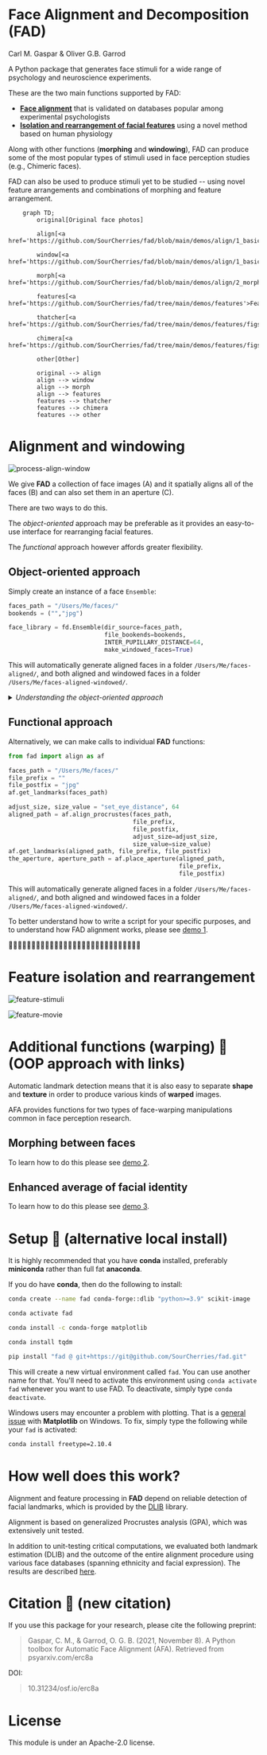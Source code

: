 <!-- Face Alignment and Decomposition (FAD)
================ -->
# Face Alignment and Decomposition (FAD)

Carl M. Gaspar & Oliver G.B. Garrod

A Python package that generates face stimuli for a wide range of psychology and neuroscience experiments.

These are the two main functions supported by FAD:

* [**Face alignment**](#alignment-and-windowing) that is validated on databases popular among experimental psychologists
* [**Isolation and rearrangement of facial features**](#feature-processing) using a novel method based on human physiology

Along with other functions (**morphing** and **windowing**), FAD can produce some of the most popular types of stimuli used in face perception studies (e.g., Chimeric faces).

FAD can also be used to produce stimuli yet to be studied -- using novel feature arrangements and combinations of morphing and feature arrangement.

```mermaid
    graph TD;
        original[Original face photos]

        align[<a href='https://github.com/SourCherries/fad/blob/main/demos/align/1_basic/README.md'>Align</a>]

        window[<a href='https://github.com/SourCherries/fad/blob/main/demos/align/1_basic/README.md#windowing'>Window</a>]

        morph[<a href='https://github.com/SourCherries/fad/blob/main/demos/align/2_morph/README.md'>Morph</a>]

        features[<a href='https://github.com/SourCherries/fad/tree/main/demos/features'>Features</a>]

        thatcher[<a href='https://github.com/SourCherries/fad/tree/main/demos/features/figs/thatcher.png'>Thatcher</a>]

        chimera[<a href='https://github.com/SourCherries/fad/tree/main/demos/features/figs/chimera.png'>Chimera</a>]        

        other[Other]

        original --> align
        align --> window
        align --> morph
        align --> features
        features --> thatcher
        features --> chimera
        features --> other
```

# Alignment and windowing

![process-align-window](demos/align/1_basic/figure_main_small.png)

We give **FAD** a collection of face images (A) and it spatially aligns all of the faces (B) and can also set them in an aperture (C).

There are two ways to do this.

The *object-oriented* approach may be preferable as it provides an easy-to-use interface for rearranging facial features.

The *functional* approach however affords greater flexibility.

## Object-oriented approach

Simply create an instance of a face `Ensemble`:

```python
faces_path = "/Users/Me/faces/"
bookends = ("","jpg")

face_library = fd.Ensemble(dir_source=faces_path,
                           file_bookends=bookends, 
                           INTER_PUPILLARY_DISTANCE=64, 
                           make_windowed_faces=True)
```

This will automatically generate aligned faces in a folder `/Users/Me/faces-aligned/`, and both aligned and windowed faces in a folder `/Users/Me/faces-aligned-windowed/`.

<details>
  <summary><i>Understanding the object-oriented approach</i></summary>

The variable `bookends` tells **FAD** what image files to include in your processing. In this case, all files that end in `jpg`. If you want to include only files that begin with `female` and end in `jpg` then you would write `bookends=("female","jpg")`.

To generate aligned faces, you must specify `INTER_PUPILLARY_DISTANCE` in pixels. This will ensure all aligned faces have the same inter-pupillary distance and make feature processing efficient. For more flexibility in the dimensions of aligned faces, you must take the *functional approach* described in the next section.

To generate faces that are both aligned and windowed, you must set `make_windowed_faces` to `True`.

If you also want to decompose all of your faces into facial features you can set `make_all_features` to `True`. We cover facial features in another section.

If you only need aligned and windowed faces, then the above code snipped is all you need.

The variable `face_library` is an instance of a face `Ensemble` that contains all of the information required do further processing -- morphing, feature rearrangement, or some combination of the two.

`face_library` has a number of attributes for managing your workflow like `face_library.INTERPUPILARY_DISTANCE`, `face_library.landmarks`, and `face_library.aperture`.

`face_library` also has methods for performing further processing, which are covered in another section. Here are some simple functions you can call once you have created the Ensemble `face_library`:

```python
face_library.list_faces()  # lists faces in Ensemble
face_library.add_to_roster("dick") # adds dick.jpg to your Roster
face_library.add_to_roster("jane") # adds jane.jpg to your Roster
face_library.clip_roster_margins(margins=(1/6, 1/4))  # crop images in your Roster
face_library.display_roster()  # display figure of each face in your Roster one-by-one
```

To understand how FAD alignment works, please see [demo 1](demos/align/1_basic/README.md).

</details>

<!-- The variable `bookends` tells **FAD** what image files to include in your processing. In this case, all files that end in `jpg`. If you want to include only files that begin with `female` and end in `jpg` then you would write `bookends = ("female", "jpg")`.

To generate aligned faces, you must specify `INTER_PUPILLARY_DISTANCE` in pixels. This will ensure all aligned faces have the same inter-pupillary distance and make feature processing efficient. For more flexibility in the dimensions of aligned faces, you must take the *functional approach* described in the next section.

To generate faces that are both aligned and windowed, you must set `make_windowed_faces` to `True`.

If you also want to decompose all of your faces into facial features you can set `make_all_features` to `True`. We cover facial features in another section.

If you only need aligned and windowed faces, then the above code snipped is all you need.

The variable `face_library` is an instance of a face `Ensemble` that contains all of the information required do further processing -- morphing, feature rearrangement, or some combination of the two.

`face_library` has a number of attributes for managing your workflow like `face_library.INTERPUPILARY_DISTANCE`, `face_library.landmarks`, and `face_library.aperture`.

`face_library` also has methods for performing further processing, which are covered in another section. Here are some simple functions you can call once you have created the Ensemble `face_library`:

```python
face_library.list_faces()  # lists faces in Ensemble
face_library.add_to_roster("dick") # adds dick.jpg to your Roster
face_library.add_to_roster("jane") # adds jane.jpg to your Roster
face_library.clip_roster_margins(margins=(1/6, 1/4))  # crop images in your Roster
face_library.display_roster()  # display figure of each face in your Roster one-by-one
``` -->

## Functional approach

Alternatively, we can make calls to individual **FAD** functions:

```python
from fad import align as af

faces_path = "/Users/Me/faces/"
file_prefix = ""
file_postfix = "jpg"
af.get_landmarks(faces_path)

adjust_size, size_value = "set_eye_distance", 64
aligned_path = af.align_procrustes(faces_path,
                                   file_prefix,
                                   file_postfix,
                                   adjust_size=adjust_size, 
                                   size_value=size_value)
af.get_landmarks(aligned_path, file_prefix, file_postfix)
the_aperture, aperture_path = af.place_aperture(aligned_path,
                                                file_prefix, 
                                                file_postfix)
```

This will automatically generate aligned faces in a folder `/Users/Me/faces-aligned/`, and both aligned and windowed faces in a folder `/Users/Me/faces-aligned-windowed/`.

To better understand how to write a script for your specific purposes, and to understand how FAD alignment works, please see [demo 1](demos/align/1_basic/README.md).

🚧🚧🚧🚧🚧🚧🚧🚧🚧🚧🚧🚧🚧🚧🚧🚧🚧🚧🚧🚧🚧🚧🚧🚧🚧🚧🚧🚧🚧

# Feature isolation and rearrangement

![feature-stimuli](demos/features/fig-demos-features.png)

![feature-movie](demos/features/spacing-movie.gif)

# Additional functions (warping) 🚧 (OOP approach with links)

Automatic landmark detection means that it is also easy to separate **shape** and **texture** in order to produce various kinds of **warped** images.

AFA provides functions for two types of face-warping manipulations common in face perception research.

## Morphing between faces
<!-- Here we gradually morph between [Choi Min-sik](https://en.wikipedia.org/wiki/Choi_Min-sik) (on the far left) and [Sarah Silverman](https://en.wikipedia.org/wiki/Sarah_Silverman) (on the far right) in equal 9 steps:
![](demos/align/2_morph/figure-demo-2.png) -->
To learn how to do this please see [demo 2](demos/align/2_morph/README.md).

## Enhanced average of facial identity
<!-- First we used AFA to align various photos of [Tony Blair](https://en.wikipedia.org/wiki/Tony_Blair) taken at different times and under different conditions. A simple average of these aligned faces is shown on the left.

Prior to averaging, we can also use AFA to warp each image of Tony Blair to match the average of landmark positions across each instance of Tony Blair. This enhanced average is shown on the far right.

<p align="center" width="100%">
    <img width="33%" src="demos/align/3_average/comparison_average_types.png">
</p> -->

<!-- This **enhanced facial average** was first demonstrated by

> Burton, A. M., Jenkins, R., Hancock, P. J. B., & White, D. (2005). Robust representations for face recognition: The power of averages. Cogn Psychol, 51(3), 256–284. https://doi.org/10.1016/j.cogpsych.2005.06.003

We used the same photos of Tony Blair as they used (in their Figure 3).

Manual landmark selection was required in Burton et al. (2005), whereas AFA automated the entire process in our demo. -->

To learn how to do this please see [demo 3](demos/align/3_average/README.md).

# Setup 🚧 (alternative local install)

It is highly recommended that you have **conda** installed, preferably **miniconda** rather than full fat **anaconda**.

If you do have **conda**, then do the following to install:

```bash
conda create --name fad conda-forge::dlib "python>=3.9" scikit-image

conda activate fad

conda install -c conda-forge matplotlib

conda install tqdm

pip install "fad @ git+https://git@github.com/SourCherries/fad.git"
```

This will create a new virtual environment called `fad`. You can use another name for that. You'll need to activate this environment using `conda activate fad` whenever you want to use FAD. To deactivate, simply type `conda deactivate`.

Windows users may encounter a problem with plotting. That is a [general issue](https://stackoverflow.com/questions/69786885/after-conda-update-python-kernel-crashes-when-matplotlib-is-used) with **Matplotlib** on Windows. To fix, simply type the following while your `fad` is activated:

```bash
conda install freetype=2.10.4
```

# How well does this work?

Alignment and feature processing in **FAD** depend on reliable detection of facial landmarks, which is provided by the [DLIB](http://dlib.net) library.

Alignment is based on generalized Procrustes analysis (GPA), which was extensively unit tested.

In addition to unit-testing critical computations, we evaluated both landmark estimation (DLIB) and the outcome of the entire alignment procedure using various face databases (spanning ethnicity and facial expression). The results are described [here](results/README.md).

# Citation 🚧 (new citation)

If you use this package for your research, please cite the following preprint:
>Gaspar, C. M., & Garrod, O. G. B. (2021, November 8). A Python toolbox for Automatic Face Alignment (AFA). Retrieved from psyarxiv.com/erc8a

DOI:
>10.31234/osf.io/erc8a

# License

This module is under an Apache-2.0 license.
